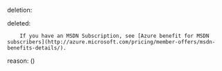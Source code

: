 deletion:

deleted:

		If you have an MSDN Subscription, see [Azure benefit for MSDN subscribers](http://azure.microsoft.com/pricing/member-offers/msdn-benefits-details/).

reason: ()

